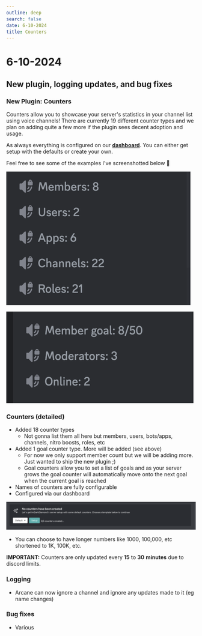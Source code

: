 ```yaml
---
outline: deep
search: false
date: 6-10-2024
title: Counters
---
```


# 6-10-2024

## New plugin, logging updates, and bug fixes

### New Plugin: Counters

Counters allow you to showcase your server's statistics in your channel list using voice channels! There are currently 19 different counter types and we plan on adding quite a few more if the plugin sees decent adoption and usage.

As always everything is configured on our **[dashboard](<https://arcane.bot/dsahboard>)**. You can either get setup with the defaults or create your own.

Feel free to see some of the examples I've screenshotted below 🥰

![Counters example 1](./counters-1.png)

![Counters example 2](./counters-2.png)

### Counters (detailed)
- Added 18 counter types
    - Not gonna list them all here but members, users, bots/apps, channels, nitro boosts, roles, etc
- Added 1 goal counter type. More will be added (see above)
    - For now we only support member count but we will be adding more. Just wanted to ship the new plugin ;)
    - Goal counters allow you to set a list of goals and as your server grows the goal counter will automatically move onto the next goal when the current goal is reached
- Names of counters are fully configurable
- Configured via our dashboard

![Counters example 1](./counters-setup.png)

- You can choose to have longer numbers like 1000, 100,000, etc shortened to 1K, 100K, etc.

**IMPORTANT:** Counters are only updated every **15** to **30** **minutes** due to discord limits.

### Logging
- Arcane can now ignore a channel and ignore any updates made to it (eg name changes)

### Bug fixes
- Various
